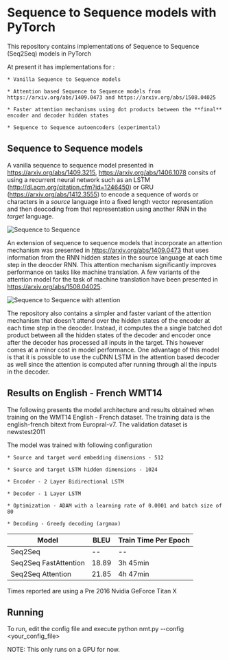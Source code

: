 # Sequence to Sequence models with PyTorch

This repository contains implementations of Sequence to Sequence (Seq2Seq) models in PyTorch

At present it has implementations for : 

    * Vanilla Sequence to Sequence models

    * Attention based Sequence to Sequence models from https://arxiv.org/abs/1409.0473 and https://arxiv.org/abs/1508.04025

    * Faster attention mechanisms using dot products between the **final** encoder and decoder hidden states

    * Sequence to Sequence autoencoders (experimental)

## Sequence to Sequence models

A vanilla sequence to sequence model presented in https://arxiv.org/abs/1409.3215, https://arxiv.org/abs/1406.1078 consits of using a recurrent neural network such as an LSTM (http://dl.acm.org/citation.cfm?id=1246450) or GRU (https://arxiv.org/abs/1412.3555) to encode a sequence of words or characters in a *source* language into a fixed length vector representation and then deocoding from that representation using another RNN in the *target* language.

![Sequence to Sequence](/images/Seq2Seq.png)

An extension of sequence to sequence models that incorporate an attention mechanism was presented in https://arxiv.org/abs/1409.0473 that uses information from the RNN hidden states in the source language at each time step in the deocder RNN. This attention mechanism significantly improves performance on tasks like machine translation. A few variants of the attention model for the task of machine translation have been presented in https://arxiv.org/abs/1508.04025.

![Sequence to Sequence with attention](/images/Seq2SeqAttention.png)

The repository also contains a simpler and faster variant of the attention mechanism that doesn't attend over the hidden states of the encoder at each time step in the deocder. Instead, it computes the a single batched dot product between all the hidden states of the decoder and encoder once after the decoder has processed all inputs in the target. This however comes at a minor cost in model performance. One advantage of this model is that it is possible to use the cuDNN LSTM in the attention based decoder as well since the attention is computed after running through all the inputs in the decoder.

## Results on English - French WMT14

The following presents the model architecture and results obtained when training on the WMT14 English - French dataset. The training data is the english-french bitext from Europral-v7. The validation dataset is newstest2011

The model was trained with following configuration

    * Source and target word embedding dimensions - 512

    * Source and target LSTM hidden dimensions - 1024

    * Encoder - 2 Layer Bidirectional LSTM

    * Decoder - 1 Layer LSTM

    * Optimization - ADAM with a learning rate of 0.0001 and batch size of 80

    * Decoding - Greedy decoding (argmax)


| Model | BLEU | Train Time Per Epoch |
| ------------- | ------------- | ------------- |
| Seq2Seq | -- | -- |
| Seq2Seq FastAttention | 18.89 | 3h 45min |
| Seq2Seq Attention | 21.85 | 4h 47min |

Times reported are using a Pre 2016 Nvidia GeForce Titan X

## Running

To run, edit the config file and execute python nmt.py --config <your_config_file>

NOTE: This only runs on a GPU for now.